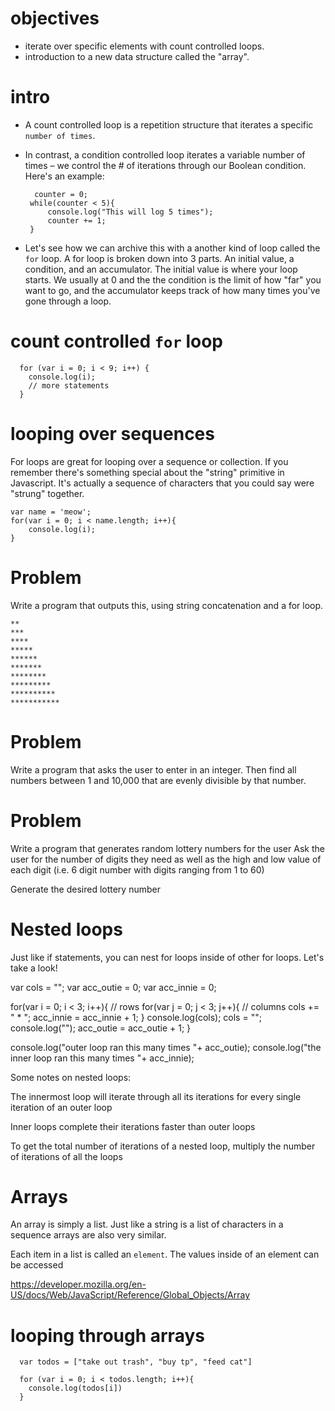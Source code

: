# objectives

- iterate over specific elements with count controlled loops.
- introduction to a new data structure called the "array".

# intro

- A count controlled loop is a repetition structure that iterates a
specific `number of times`.

-  In contrast, a condition controlled loop iterates a variable number of times – we control the # of iterations through our Boolean condition. Here's an example:

		 counter = 0;
    	while(counter < 5){
    		console.log("This will log 5 times");
    		counter += 1;
    	}

- Let's see how we can archive this with a another kind of loop called the `for` loop. A for loop is broken down into 3 parts. An initial value, a condition, and an accumulator. The initial value is where your loop starts. We usually at 0 and the the condition is the limit of how "far" you want to go, and the accumulator keeps track of how many times you've gone through a loop.



# count controlled `for` loop

      for (var i = 0; i < 9; i++) {
        console.log(i);
        // more statements
      }


# looping over sequences

For loops are great for looping over a sequence or collection. If you remember there's something special about the "string" primitive in Javascript. It's actually a sequence of characters that you could say were "strung" together.

	var name = 'meow';
	for(var i = 0; i < name.length; i++){
		console.log(i);
	}  

# Problem

Write a program that outputs this, using string concatenation and a for loop.


	**
	***
	****
	*****
	******
	*******
	********
	*********
	**********
	***********

# Problem

Write a program that asks the user to enter in an integer.
Then find all numbers between 1 and 10,000 that are evenly divisible by that number.


# Problem

Write a program that generates random lottery numbers for the user
Ask the user for the number of digits they need as well as the high and low value of each digit (i.e. 6 digit number with digits ranging from 1 to 60)

Generate the desired lottery number

# Nested loops

Just like if statements, you can nest for loops inside of other for loops. Let's take a look!

var cols = "";
var acc_outie = 0;
var acc_innie = 0;

for(var i = 0; i < 3; i++){ // rows
    for(var j = 0; j < 3; j++){ // columns
        cols += " * ";
        acc_innie = acc_innie + 1;
    }
    console.log(cols);
    cols = "";
    console.log("");
    acc_outie = acc_outie + 1;
}

console.log("outer loop ran this many times "+ acc_outie);
console.log("the inner loop ran this many times "+ acc_innie);


Some notes on nested loops:

The innermost loop will iterate through all its iterations for every single iteration of an outer loop

Inner loops complete their iterations faster than outer loops

To get the total number of iterations of a nested loop, multiply the number of iterations of all the loops


# Arrays

An array is simply a list. Just like a string is a list of characters in a sequence arrays are also very similar.

Each item in a list is called an 	`element`. The values inside of an element can be accessed


https://developer.mozilla.org/en-US/docs/Web/JavaScript/Reference/Global_Objects/Array

# looping through arrays

      var todos = ["take out trash", "buy tp", "feed cat"]

      for (var i = 0; i < todos.length; i++){
        console.log(todos[i])
      }
